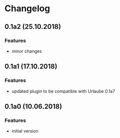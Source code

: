 # Changelog

## 0.1a2 (25.10.2018)
### Features
* minor changes

## 0.1a1 (17.10.2018)
### Features
* updated plugin to be compatible with Urlaube 0.1a7

## 0.1a0 (10.06.2018)
### Features
* initial version
